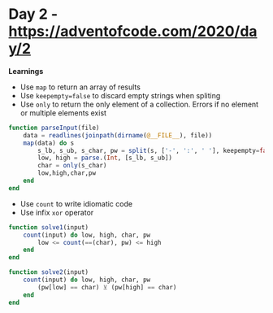 # Day 2 - https://adventofcode.com/2020/day/2

**Learnings**

- Use `map` to return an array of results
- Use `keepempty=false` to discard empty strings when spliting
- Use `only` to return the only element of a collection. Errors if no element or multiple elements exist

```julia
function parseInput(file)
    data = readlines(joinpath(dirname(@__FILE__), file))
    map(data) do s
        s_lb, s_ub, s_char, pw = split(s, ['-', ':', ' '], keepempty=false)
        low, high = parse.(Int, [s_lb, s_ub])
        char = only(s_char)
        low,high,char,pw
    end
end

```

- Use `count` to write idiomatic code
- Use infix `xor` operator

```julia
function solve1(input)
    count(input) do low, high, char, pw
        low <= count(==(char), pw) <= high
    end
end

function solve2(input)
    count(input) do low, high, char, pw
        (pw[low] == char) ⊻ (pw[high] == char)
    end
end
```
